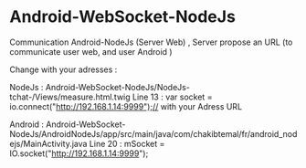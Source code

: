 # Android-WebSocket-NodeJs
Communication Android-NodeJs (Server Web) , Server propose an URL (to communicate user web, and user Android )

Change with your adresses :

NodeJs :
Android-WebSocket-NodeJs/NodeJs-tchat-/Views/measure.html.twig
            Line 13 :   var socket = io.connect("http://192.168.1.14:9999");// with your Adress URL 

Android : 
Android-WebSocket-NodeJs/AndroidNodeJs/app/src/main/java/com/chakibtemal/fr/android_nodejs/MainActivity.java
            Line 20 : mSocket = IO.socket("http://192.168.1.14:9999");
